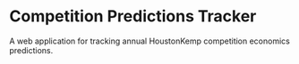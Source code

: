 # Competition Predictions Tracker

A web application for tracking annual HoustonKemp competition economics predictions.
